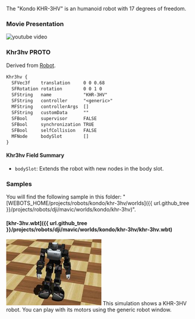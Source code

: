 The "Kondo KHR-3HV" is an humanoid robot with 17 degrees of freedom.

### Movie Presentation

![youtube video](https://www.youtube.com/watch?v=BWZEDVYGbbQ)

### Khr3hv PROTO

Derived from [Robot](https://cyberbotics.com/doc/reference/robot).

```
Khr3hv {
  SFVec3f    translation     0 0 0.68
  SFRotation rotation        0 0 1 0
  SFString   name            "KHR-3HV"
  SFString   controller      "<generic>"
  MFString   controllerArgs  []
  SFString   customData      ""
  SFBool     supervisor      FALSE
  SFBool     synchronization TRUE
  SFBool     selfCollision   FALSE
  MFNode     bodySlot        []
}
```

#### Khr3hv Field Summary

- `bodySlot`: Extends the robot with new nodes in the body slot.

### Samples

You will find the following sample in this folder: "[WEBOTS\_HOME/projects/robots/kondo/khr-3hv/worlds]({{ url.github_tree }}/projects/robots/dji/mavic/worlds/kondo/khr-3hv)".

#### [khr-3hv.wbt]({{ url.github_tree }}/projects/robots/dji/mavic/worlds/kondo/khr-3hv/khr-3hv.wbt)

![khr-3hv.wbt.png](images/khr-3hv/khr-3hv.wbt.thumbnail.jpg) This simulation shows a KHR-3HV robot.
You can play with its motors using the generic robot window.
